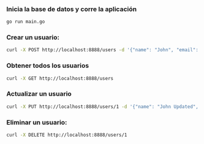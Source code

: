 ### Inicia la base de datos y corre la aplicación
```bash
go run main.go
```

### Crear un usuario:
```bash
curl -X POST http://localhost:8888/users -d '{"name": "John", "email": "john@example.com"}' -H "Content-Type: application/json"
```

### Obtener todos los usuarios
```bash
curl -X GET http://localhost:8888/users
```

### Actualizar un usuario
```bash
curl -X PUT http://localhost:8888/users/1 -d '{"name": "John Updated", "email": "john.updated@example.com"}' -H "Content-Type: application/json"
```

### Eliminar un usuario:
```bash
curl -X DELETE http://localhost:8888/users/1
```